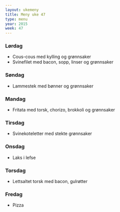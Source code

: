 ```yaml
---
layout: ukemeny
title: Meny uke 47
type: menu
year: 2015
week: 47
---
```


### Lørdag

- Cous-cous med kylling og grønnsaker
- Svinefilet med bacon, sopp, linser og grønnsaker

### Søndag

- Lammestek med bønner og grønnsaker

### Mandag

- Fritata med torsk, chorizo, brokkoli og grønnsaker

### Tirsdag

- Svinekoteletter med stekte grønnsaker

### Onsdag

- Laks i lefse

### Torsdag

- Lettsaltet torsk med bacon, gulrøtter

### Fredag

- Pizza
